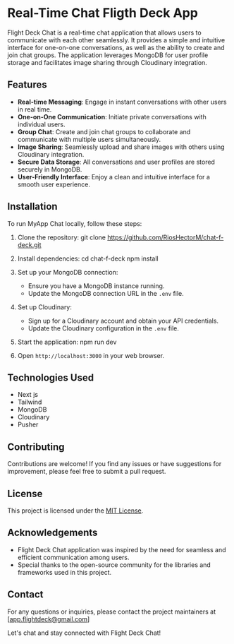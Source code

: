 # Real-Time Chat Fligth Deck App

Flight Deck Chat is a real-time chat application that allows users to communicate with each other seamlessly. It provides a simple and intuitive interface for one-on-one conversations, as well as the ability to create and join chat groups. The application leverages MongoDB for user profile storage and facilitates image sharing through Cloudinary integration.

## Features

- **Real-time Messaging**: Engage in instant conversations with other users in real time.
- **One-on-One Communication**: Initiate private conversations with individual users.
- **Group Chat**: Create and join chat groups to collaborate and communicate with multiple users simultaneously.
- **Image Sharing**: Seamlessly upload and share images with others using Cloudinary integration.
- **Secure Data Storage**: All conversations and user profiles are stored securely in MongoDB.
- **User-Friendly Interface**: Enjoy a clean and intuitive interface for a smooth user experience.

## Installation

To run MyApp Chat locally, follow these steps:

1. Clone the repository:
git clone https://github.com/RiosHectorM/chat-f-deck.git

2. Install dependencies:
cd chat-f-deck
npm install

3. Set up your MongoDB connection:

   - Ensure you have a MongoDB instance running.
   - Update the MongoDB connection URL in the `.env` file.

4. Set up Cloudinary:

   - Sign up for a Cloudinary account and obtain your API credentials.
   - Update the Cloudinary configuration in the `.env` file.

5. Start the application:
npm run dev

6. Open `http://localhost:3000` in your web browser.

## Technologies Used

- Next js
- Tailwind
- MongoDB
- Cloudinary
- Pusher

## Contributing

Contributions are welcome! If you find any issues or have suggestions for improvement, please feel free to submit a pull request.

## License

This project is licensed under the [MIT License](https://opensource.org/licenses/MIT).

## Acknowledgements

- Flight Deck Chat application was inspired by the need for seamless and efficient communication among users.
- Special thanks to the open-source community for the libraries and frameworks used in this project.

## Contact

For any questions or inquiries, please contact the project maintainers at [app.flightdeck@gmail.com]

Let's chat and stay connected with Flight Deck Chat!
